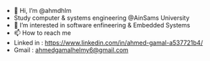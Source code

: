 - 👋 Hi, I’m @ahmdhlm
-    Study computer & systems engineering @AinSams University
- 👀 I’m interested in software enfineering & Embedded Systems
- 📫 How to reach me 
- Linked in :  https://www.linkedin.com/in/ahmed-gamal-a537721b4/
- Gmail : ahmedgamalhelmy6@gmail.com

